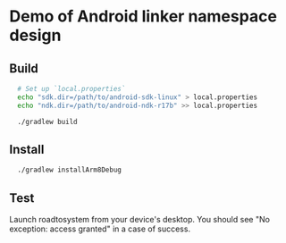 # Demo of Android linker namespace design

## Build

```bash
  # Set up `local.properties`
  echo "sdk.dir=/path/to/android-sdk-linux" > local.properties
  echo "ndk.dir=/path/to/android-ndk-r17b" >> local.properties

  ./gradlew build
```

## Install

```bash
  ./gradlew installArm8Debug
```

## Test

Launch roadtosystem from your device's desktop. You should see "No exception: access granted" in a case of success.
